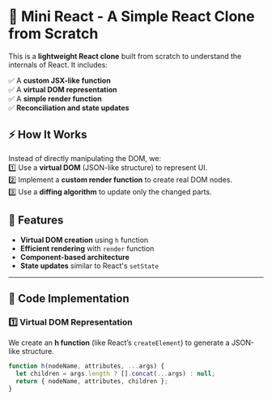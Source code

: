 # 🚀 Mini React - A Simple React Clone from Scratch

This is a **lightweight React clone** built from scratch to understand the internals of React. It includes:

✅ A **custom JSX-like function**  
✅ A **virtual DOM representation**  
✅ A **simple render function**  
✅ **Reconciliation and state updates**  

## ⚡ How It Works

Instead of directly manipulating the DOM, we:  
1️⃣ Use a **virtual DOM** (JSON-like structure) to represent UI.  
2️⃣ Implement a **custom render function** to create real DOM nodes.  
3️⃣ Use a **diffing algorithm** to update only the changed parts.  

## 🚀 Features
- **Virtual DOM creation** using `h` function  
- **Efficient rendering** with `render` function  
- **Component-based architecture**  
- **State updates** similar to React's `setState`  

---

## 📜 Code Implementation

### **1️⃣ Virtual DOM Representation**
We create an **h function** (like React’s `createElement`) to generate a JSON-like structure.

```js
function h(nodeName, attributes, ...args) {
  let children = args.length ? [].concat(...args) : null;
  return { nodeName, attributes, children };
}
